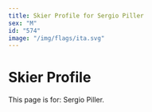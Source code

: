 ```yaml
---
title: Skier Profile for Sergio Piller
sex: "M"
id: "574"
image: "/img/flags/ita.svg" 
---
```


# Skier Profile

This page is for: Sergio Piller.
    